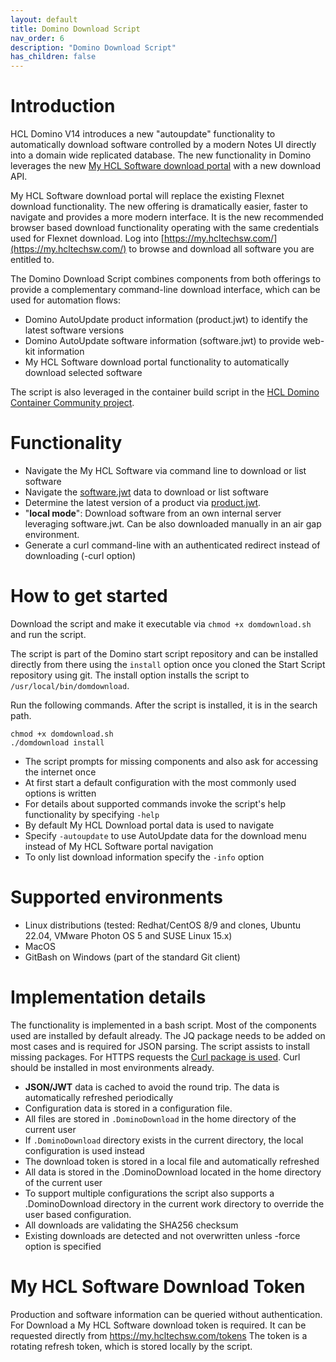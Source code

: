 ```yaml
---
layout: default
title: Domino Download Script
nav_order: 6
description: "Domino Download Script"
has_children: false
---
```


# Introduction

HCL Domino V14 introduces a new "autoupdate" functionality to automatically download software controlled by a modern Notes UI directly into a domain wide replicated database.
The new functionality in Domino leverages the new [My HCL Software download portal](https://my.hcltechsw.com/) with a new download API.

My HCL Software download portal will replace the existing Flexnet download functionality.
The new offering is dramatically easier, faster to navigate and provides a more modern interface.
It is the new recommended browser based download functionality operating with the same credentials used for Flexnet download.
Log into [https://my.hcltechsw.com/](https://my.hcltechsw.com/) to browse and download all software you are entitled to.

The Domino Download Script combines components from both offerings to provide a complementary command-line download interface, which can be used for automation flows:

- Domino AutoUpdate product information (product.jwt) to identify the latest software versions
- Domino AutoUpdate software information (software.jwt) to provide web-kit information
- My HCL Software download portal functionality to automatically download selected software

The script is also leveraged in the container build script in the [HCL Domino Container Community project](https://opensource.hcltechsw.com/domino-container/).


# Functionality

- Navigate the My HCL Software via command line to download or list software
- Navigate the [software.jwt](https://ds_infolib.hcltechsw.com/software.jwt) data to download or list software
- Determine the latest version of a product via [product.jwt](https://ds_infolib.hcltechsw.com/software.jwt).
- "**local mode**": Download software from an own internal server leveraging software.jwt.
  Can be also downloaded manually in an air gap environment.
- Generate a curl command-line with an authenticated redirect instead of downloading (-curl option)

# How to get started

Download the script and make it executable via `chmod +x domdownload.sh` and run the script.

The script is part of the Domino start script repository and can be installed directly from there using the `install` option once you cloned the Start Script repository using git. 
The install option installs the script to `/usr/local/bin/domdownload`.

Run the following commands. After the script is installed, it is in the search path.

```
chmod +x domdownload.sh
./domdownload install
```

- The script prompts for missing components and also ask for accessing the internet once
- At first start a default configuration with the most commonly used options is written
- For details about supported commands invoke the script's help functionality by specifying `-help`
- By default My HCL Download portal data is used to navigate
- Specify `-autoupdate` to use AutoUpdate data for the download menu instead of My HCL Software portal navigation
- To only list download information specify the `-info` option


# Supported environments

- Linux distributions (tested: Redhat/CentOS 8/9 and clones, Ubuntu 22.04, VMware Photon OS 5 and SUSE Linux 15.x)
- MacOS
- GitBash on Windows (part of the standard Git client)


# Implementation details

The functionality is implemented in a bash script.
Most of the components used are installed by default already. The JQ package needs to be added on most cases and is required for JSON parsing. The script assists to install missing packages.
For HTTPS requests the [Curl package is used](https://curl.se/). Curl should be installed in most environments already.

- **JSON/JWT** data is cached to avoid the round trip. The data is automatically refreshed periodically
- Configuration data is stored in a configuration file.
- All files are stored in `.DominoDownload` in the home directory of the current user
- If `.DominoDownload` directory exists in the current directory, the local configuration is used instead
- The download token is stored in a local file and automatically refreshed
- All data is stored in the .DominoDownload located in the home directory of the current user
- To support multiple configurations the script also supports a .DominoDownload directory in the current work directory to override the user based configuration.
- All downloads are validating the SHA256 checksum
- Existing downloads are detected and not overwritten unless -force option is specified


# My HCL Software Download Token

Production and software information can be queried without authentication.
For Download a My HCL Software download token is required. It can be requested directly from https://my.hcltechsw.com/tokens
The token is a rotating refresh token, which is stored locally by the script.
